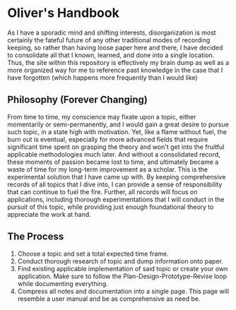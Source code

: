 # Oliver's Handbook

As I have a sporadic mind and shifting interests, disorganization is most certainly the fateful future of any other traditional modes of recording keeping, so rather than having loose paper here and there, I have decided to consolidate all that I known, learned, and done into a single location. Thus, the site within this repository is effectively my brain dump as well as a more organized way for me to reference past knowledge in the case that I have forgotten (which happens more frequently than I would like)

## Philosophy (Forever Changing)

From time to time, my conscience may fixate upon a topic, either momentarily or semi-permanently, and I would gain a great desire to pursue such topic, in a state high with motivation. Yet, like a flame without fuel, the burn out is eventual, especially for more advanced fields that require significant time spent on grasping the theory and won't get into the fruitful applicable methodologies much later. And without a consolidated record, these moments of passion became lost to time, and ultimately became a waste of time for my long-term improvement as a scholar. This is the experimental solution that I have came up with. By keeping comprehensive records of all topics that I dive into, I can provide a sense of responsibility that can continue to fuel the fire. Further, all records will focus on applications, including thorough experimentations that I will conduct in the pursuit of this topic, while providing just enough foundational theory to appreciate the work at hand.

## The Process
1. Choose a topic and set a total expected time frame.
2. Conduct thorough research of topic and dump information onto paper.
3. Find existing applicable implementation of said topic or create your own application. Make sure to follow the Plan-Design-Prototype-Revise loop while documenting everything.
4. Compress all notes and documentation into a single page. This page will resemble a user manual and be as comprehensive as need be. 

